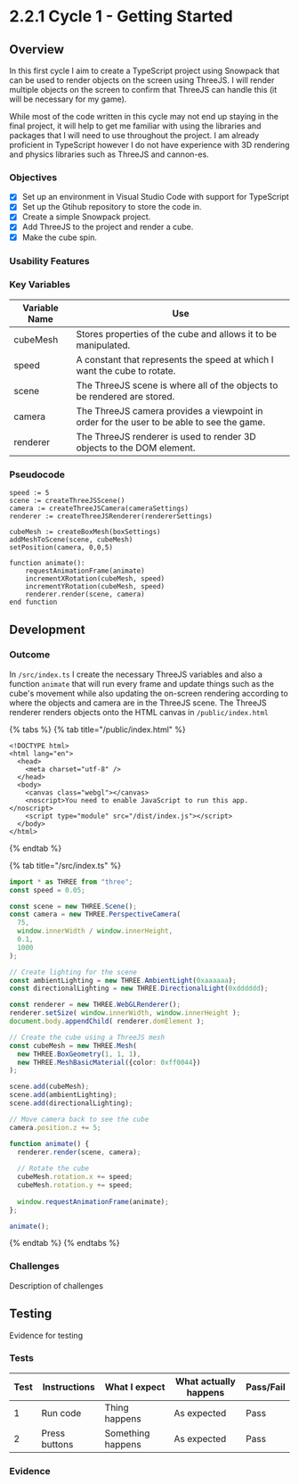 # 2.2.1 Cycle 1 - Getting Started

## Overview

In this first cycle I aim to create a TypeScript project using Snowpack that can be used to render objects on the screen using ThreeJS. I will render multiple objects on the screen to confirm that ThreeJS can handle this (it will be necessary for my game).

While most of the code written in this cycle may not end up staying in the final project, it will help to get me familiar with using the libraries and packages that I will need to use throughout the project. I am already proficient in TypeScript however I do not have experience with 3D rendering and physics libraries such as ThreeJS and cannon-es.&#x20;

### Objectives

* [x] Set up an environment in Visual Studio Code with support for TypeScript
* [x] Set up the Gtihub repository to store the code in.
* [x] Create a simple Snowpack project.
* [x] Add ThreeJS to the project and render a cube.
* [x] Make the cube spin.

### Usability Features

### Key Variables

| Variable Name | Use                                                                                       |
| ------------- | ----------------------------------------------------------------------------------------- |
| cubeMesh      | Stores properties of the cube and allows it to be manipulated.                            |
| speed         | A constant that represents the speed at which I want the cube to rotate.                  |
| scene         | The ThreeJS scene is where all of the objects to be rendered are stored.                  |
| camera        | The ThreeJS camera provides a viewpoint in order for the user to be able to see the game. |
| renderer      | The ThreeJS renderer is used to render 3D objects to the DOM element.                     |

### Pseudocode

```
speed := 5
scene := createThreeJSScene()
camera := createThreeJSCamera(cameraSettings)
renderer := createThreeJSRenderer(rendererSettings)

cubeMesh := createBoxMesh(boxSettings)
addMeshToScene(scene, cubeMesh)
setPosition(camera, 0,0,5)

function animate():
    requestAnimationFrame(animate)
    incrementXRotation(cubeMesh, speed)
    incrementYRotation(cubeMesh, speed)
    renderer.render(scene, camera)
end function

```

## Development

### Outcome

In `/src/index.ts` I create the necessary ThreeJS variables and also a function `animate` that will run every frame and update things such as the cube's movement while also updating the on-screen rendering according to where the objects and camera are in the ThreeJS scene. The ThreeJS renderer renders objects onto the HTML canvas in `/public/index.html`

{% tabs %}
{% tab title="/public/index.html" %}
```markup
<!DOCTYPE html>
<html lang="en">
  <head>
    <meta charset="utf-8" />
  </head>
  <body>
    <canvas class="webgl"></canvas>
    <noscript>You need to enable JavaScript to run this app.</noscript>
    <script type="module" src="/dist/index.js"></script>
  </body>
</html>
```
{% endtab %}

{% tab title="/src/index.ts" %}
```typescript
import * as THREE from "three";
const speed = 0.05;

const scene = new THREE.Scene();
const camera = new THREE.PerspectiveCamera(
  75,
  window.innerWidth / window.innerHeight,
  0.1,
  1000
);

// Create lighting for the scene
const ambientLighting = new THREE.AmbientLight(0xaaaaaa);
const directionalLighting = new THREE.DirectionalLight(0xdddddd);

const renderer = new THREE.WebGLRenderer();
renderer.setSize( window.innerWidth, window.innerHeight ); 
document.body.appendChild( renderer.domElement );

// Create the cube using a ThreeJS mesh
const cubeMesh = new THREE.Mesh(
  new THREE.BoxGeometry(1, 1, 1),
  new THREE.MeshBasicMaterial({color: 0xff0044})
);

scene.add(cubeMesh);
scene.add(ambientLighting);
scene.add(directionalLighting);

// Move camera back to see the cube
camera.position.z += 5;

function animate() {
  renderer.render(scene, camera);
  
  // Rotate the cube
  cubeMesh.rotation.x += speed;
  cubeMesh.rotation.y += speed;
  
  window.requestAnimationFrame(animate);
};

animate();
```
{% endtab %}
{% endtabs %}

### Challenges

Description of challenges

## Testing

Evidence for testing

### Tests

| Test | Instructions  | What I expect     | What actually happens | Pass/Fail |
| ---- | ------------- | ----------------- | --------------------- | --------- |
| 1    | Run code      | Thing happens     | As expected           | Pass      |
| 2    | Press buttons | Something happens | As expected           | Pass      |

### Evidence
